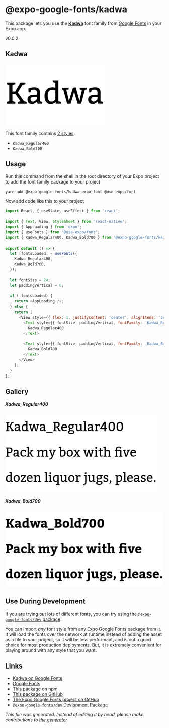 # @expo-google-fonts/kadwa

This package lets you use the [**Kadwa**](https://fonts.google.com/specimen/Kadwa) font family from [Google Fonts](https://fonts.google.com/) in your Expo app.

v0.0.2

## Kadwa

![Kadwa](./font-family.png)

This font family contains [2 styles](#gallery).

- `Kadwa_Regular400`
- `Kadwa_Bold700`

## Usage

Run this command from the shell in the root directory of your Expo project to add the font family package to your project
```sh
yarn add @expo-google-fonts/kadwa expo-font @use-expo/font
```

Now add code like this to your project
```js
import React, { useState, useEffect } from 'react';

import { Text, View, StyleSheet } from 'react-native';
import { AppLoading } from 'expo';
import { useFonts } from '@use-expo/font';
import { Kadwa_Regular400, Kadwa_Bold700 } from '@expo-google-fonts/kadwa';

export default () => {
  let [fontsLoaded] = useFonts({
    Kadwa_Regular400,
    Kadwa_Bold700,
  });

  let fontSize = 24;
  let paddingVertical = 6;

  if (!fontsLoaded) {
    return <AppLoading />;
  } else {
    return (
      <View style={{ flex: 1, justifyContent: 'center', alignItems: 'center' }}>
        <Text style={{ fontSize, paddingVertical, fontFamily: 'Kadwa_Regular400' }}>
          Kadwa_Regular400
        </Text>

        <Text style={{ fontSize, paddingVertical, fontFamily: 'Kadwa_Bold700' }}>
          Kadwa_Bold700
        </Text>
      </View>
    );
  }
};

```

## Gallery

##### Kadwa_Regular400
![Kadwa_Regular400](./5b5f18ab4eefeddcf41f6246b7bdc63d6971c57ff6d628b86fc955f8eacc2e01.ttf.png)

##### Kadwa_Bold700
![Kadwa_Bold700](./2355f2b7cea1ab51a7388a8586f175dbb411a58e530e26b1f86b5a62ca80faa2.ttf.png)


## Use During Development

If you are trying out lots of different fonts, you can try using the [`@expo-google-fonts/dev` package](https://www.npmjs.com/package/@expo-google-fonts/dev).

You can import *any* font style from any Expo Google Fonts package from it. It will load the fonts
over the network at runtime instead of adding the asset as a file to your project, so it will be 
less performant, and is not a good choice for most production deployments. But, it is extremely convenient
for playing around with any style that you want.

## Links

- [Kadwa on Google Fonts](https://fonts.google.com/specimen/Kadwa)
- [Google Fonts](https://fonts.google.com/)
- [This package on npm](https://www.npmjs.com/package/@expo-google-fonts/kadwa)
- [This package on GitHub](https://github.com/expo/google-fonts/tree/master/font-packages/kadwa)
- [The Expo Google Fonts project on GitHub](https://github.com/expo/google-fonts)
- [`@expo-google-fonts/dev` Devlopment Package](https://github.com/expo/google-fonts/tree/master/font-packages/dev)


*This file was generated. Instead of editing it by head, please make contributions to [the generator](https://github.com/expo/google-fonts/tree/master/packages/generator)*
